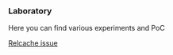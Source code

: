 ### Laboratory

Here you can find various experiments and PoC



[Relcache issue](/laboratory/relcache-issue/description.md) 